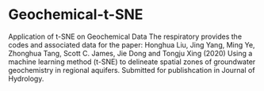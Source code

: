 # Geochemical-t-SNE
Application of t-SNE on Geochemical Data
The respiratory provides the codes and associated data for the paper:
Honghua Liu, Jing Yang, Ming Ye, Zhonghua Tang, Scott C. James, Jie Dong and Tongju Xing (2020) Using a machine learning method (t-SNE) to delineate spatial zones of groundwater geochemistry in regional aquifers. Submitted for publishcation in Journal of Hydrology.

